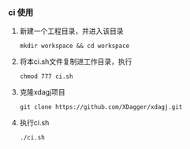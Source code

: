 ### ci 使用

1. 新建一个工程目录，并进入该目录

   ```shell
   mkdir workspace && cd workspace
   ```

2. 将本ci.sh文件复制进工作目录，执行

   ```shell
   chmod 777 ci.sh
   ```

3. 克隆xdagj项目

   ```shell
   git clone https://github.com/XDagger/xdagj.git
   ```

4. 执行ci.sh

   ```shell
   ./ci.sh
   ```

   
